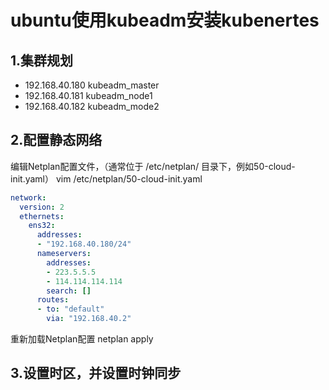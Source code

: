 # ubuntu使用kubeadm安装kubenertes
## 1.集群规划
- 192.168.40.180 kubeadm_master 
- 192.168.40.181 kubeadm_node1
- 192.168.40.182 kubeadm_mode2
## 2.配置静态网络
编辑Netplan配置文件，（通常位于 /etc/netplan/ 目录下，例如50-cloud-init.yaml）
vim /etc/netplan/50-cloud-init.yaml
```yaml 
network:
  version: 2
  ethernets:
    ens32:
      addresses:
      - "192.168.40.180/24"
      nameservers:
        addresses:
        - 223.5.5.5
        - 114.114.114.114
        search: []
      routes:
      - to: "default"
        via: "192.168.40.2"
```
重新加载Netplan配置
netplan apply
## 3.设置时区，并设置时钟同步
```sh timedatectl set-timezone Asia/Shanghai
 
 
